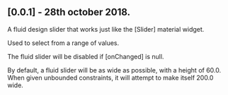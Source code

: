 ## [0.0.1] - 28th october 2018.

A fluid design slider that works just like the [Slider] material widget.

Used to select from a range of values.

The fluid slider will be disabled if [onChanged] is null.

By default, a fluid slider will be as wide as possible, with a height of 60.0. When
given unbounded constraints, it will attempt to make itself 200.0 wide.
